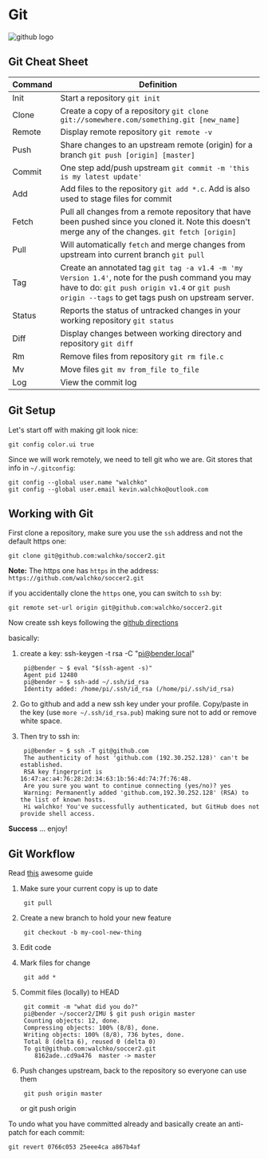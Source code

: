 # Git

![github logo](./pics/github.png)

## Git Cheat Sheet

|Command | Definition                  |
|-----   |-----------------------------|
|Init    | Start a repository `git init`|
|Clone   | Create a copy of a repository `git clone git://somewhere.com/something.git [new_name]`|
|Remote  | Display remote repository `git remote -v`|
|Push    | Share changes to an upstream remote (origin) for a branch `git push [origin] [master]`|
|Commit  | One step add/push upstream `git commit -m 'this is my latest update'`|
|Add     | Add files to the repository `git add *.c`. Add is also used to stage files for commit|
|Fetch   | Pull all changes from a remote repository that have been pushed since you cloned it. Note this doesn't merge any of the changes. `git fetch [origin]`|
|Pull    | Will automatically `fetch` and merge changes from upstream into current branch `git pull`|
|Tag     | Create an annotated tag `git tag -a v1.4 -m 'my Version 1.4'`, note for the push command you may have to do: `git push origin v1.4` or `git push origin --tags` to get tags push on upstream server.|
|Status  | Reports the status of untracked changes in your working repository `git status`|
|Diff    | Display changes between working directory and repository `git diff`|
|Rm      | Remove files from repository `git rm file.c`|
|Mv      | Move files `git mv from_file to_file`|
|Log     | View the commit log |

## Git Setup

Let's start off with making git look nice:

    git config color.ui true
    
Since we will work remotely, we need to tell git who we are. Git stores that info in `~/.gitconfig`:

    git config --global user.name "walchko"
    git config --global user.email kevin.walchko@outlook.com

## Working with Git

First clone a repository, make sure you use the `ssh` address and not the default https one:

    git clone git@github.com:walchko/soccer2.git

**Note:** The https one has `https` in the address: `https://github.com/walchko/soccer2.git`

if you accidentally clone the `https` one, you can switch to `ssh` by:

    git remote set-url origin git@github.com:walchko/soccer2.git

Now create ssh keys following the [github directions](https://help.github.com/articles/generating-ssh-keys)

basically:

1. create a key: ssh-keygen -t rsa -C "pi@bender.local"

		pi@bender ~ $ eval "$(ssh-agent -s)"
		Agent pid 12480
		pi@bender ~ $ ssh-add ~/.ssh/id_rsa
		Identity added: /home/pi/.ssh/id_rsa (/home/pi/.ssh/id_rsa)

2. Go to github and add a new ssh key under your profile. Copy/paste in the key (use `more ~/.ssh/id_rsa.pub`) making sure not to add or remove white space.

3. Then try to ssh in:

		pi@bender ~ $ ssh -T git@github.com
		The authenticity of host 'github.com (192.30.252.128)' can't be established.
		RSA key fingerprint is 16:47:ac:a4:76:28:2d:34:63:1b:56:4d:74:7f:76:48.
		Are you sure you want to continue connecting (yes/no)? yes
		Warning: Permanently added 'github.com,192.30.252.128' (RSA) to the list of known hosts.
		Hi walchko! You've successfully authenticated, but GitHub does not provide shell access.

**Success** ... enjoy!

## Git Workflow

Read [this](http://rogerdudler.github.io/git-guide/) awesome guide

1. Make sure your current copy is up to date

        git pull

2. Create a new branch to hold your new feature

        git checkout -b my-cool-new-thing

3. Edit code
4. Mark files for change

        git add *
    
5. Commit files (locally) to HEAD

		git commit -m "what did you do?"
		pi@bender ~/soccer2/IMU $ git push origin master
		Counting objects: 12, done.
		Compressing objects: 100% (8/8), done.
		Writing objects: 100% (8/8), 736 bytes, done.
		Total 8 (delta 6), reused 0 (delta 0)
		To git@github.com:walchko/soccer2.git
		   8162ade..cd9a476  master -> master

6. Push changes upstream, back to the repository so everyone can use them

		git push origin master
    or
		git push origin <branch>
    
To undo what you have committed already and basically create an anti-patch for each commit:

    git revert 0766c053 25eee4ca a867b4af







